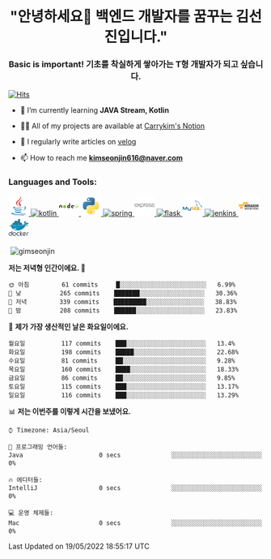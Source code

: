 <h1 align="center">"안녕하세요👋 백엔드 개발자를 꿈꾸는 김선진입니다."</h1>
<h3 align="center">Basic is important! 기초를 착실하게 쌓아가는 T형 개발자가 되고 싶습니다.</h3>

[![Hits](https://hits.seeyoufarm.com/api/count/incr/badge.svg?url=https%3A%2F%2Fgithub.com%2Fgimseonjin&count_bg=%2318BFE5&title_bg=%23555555&icon=ko-fi.svg&icon_color=%23E7E7E7&title=hits&edge_flat=false)](https://hits.seeyoufarm.com)

- 🌱 I’m currently learning **JAVA Stream, Kotlin**

- 👨‍💻 All of my projects are available at [Carrykim's Notion](https://elderly-gruyere-ed2.notion.site/0-a2fe0ade7c354a749153cd7544fbd685)

- 📝 I regularly write articles on [velog](https://velog.io/@carrykim)

- 📫 How to reach me **kimseonjin616@naver.com**

<p align="left">
</p>

<h3 align="left">Languages and Tools:</h3>
<p align="left"> <a href="https://www.java.com" target="_blank" rel="noreferrer"> <img src="https://raw.githubusercontent.com/devicons/devicon/master/icons/java/java-original.svg" alt="java" width="40" height="40"/> </a><a href="https://kotlinlang.org" target="_blank" rel="noreferrer"> <img src="https://www.vectorlogo.zone/logos/kotlinlang/kotlinlang-icon.svg" alt="kotlin" width="40" height="40"/> </a> <a href="https://nodejs.org" target="_blank" rel="noreferrer"> <img src="https://raw.githubusercontent.com/devicons/devicon/master/icons/nodejs/nodejs-original-wordmark.svg" alt="nodejs" width="40" height="40"/> </a> <a href="https://www.python.org" target="_blank" rel="noreferrer"> <img src="https://raw.githubusercontent.com/devicons/devicon/master/icons/python/python-original.svg" alt="python" width="40" height="40"/> </a> <a href="https://spring.io/" target="_blank" rel="noreferrer"> <img src="https://www.vectorlogo.zone/logos/springio/springio-icon.svg" alt="spring" width="40" height="40"/> </a><a href="https://expressjs.com" target="_blank" rel="noreferrer"> <img src="https://raw.githubusercontent.com/devicons/devicon/master/icons/express/express-original-wordmark.svg" alt="express" width="40" height="40"/> </a> <a href="https://flask.palletsprojects.com/" target="_blank" rel="noreferrer"> <img src="https://www.vectorlogo.zone/logos/pocoo_flask/pocoo_flask-icon.svg" alt="flask" width="40" height="40"/> </a>  <a href="https://www.mysql.com/" target="_blank" rel="noreferrer"> <img src="https://raw.githubusercontent.com/devicons/devicon/master/icons/mysql/mysql-original-wordmark.svg" alt="mysql" width="40" height="40"/> </a> <a href="https://www.jenkins.io" target="_blank" rel="noreferrer"> <img src="https://www.vectorlogo.zone/logos/jenkins/jenkins-icon.svg" alt="jenkins" width="40" height="40"/> </a>  <a href="https://aws.amazon.com" target="_blank" rel="noreferrer"> <img src="https://raw.githubusercontent.com/devicons/devicon/master/icons/amazonwebservices/amazonwebservices-original-wordmark.svg" alt="aws" width="40" height="40"/> </a> <a href="https://www.docker.com/" target="_blank" rel="noreferrer"> <img src="https://raw.githubusercontent.com/devicons/devicon/master/icons/docker/docker-original-wordmark.svg" alt="docker" width="40" height="40"/> </a>   </p>


<p>&nbsp;<img align="center" src="https://github-readme-stats.vercel.app/api?username=gimseonjin&show_icons=true&locale=en" alt="gimseonjin" /></p>



<!--START_SECTION:waka-->
**저는 저녁형 인간이에요. 🦉** 

```text
🌞 아침         61 commits     █░░░░░░░░░░░░░░░░░░░░░░░░   6.99% 
🌆 낮　         265 commits    ███████░░░░░░░░░░░░░░░░░░   30.36% 
🌃 저녁         339 commits    █████████░░░░░░░░░░░░░░░░   38.83% 
🌙 밤　         208 commits    ██████░░░░░░░░░░░░░░░░░░░   23.83%

```
📅 **제가 가장 생산적인 날은 화요일이에요.** 

```text
월요일          117 commits    ███░░░░░░░░░░░░░░░░░░░░░░   13.4% 
화요일          198 commits    █████░░░░░░░░░░░░░░░░░░░░   22.68% 
수요일          81 commits     ██░░░░░░░░░░░░░░░░░░░░░░░   9.28% 
목요일          160 commits    ████░░░░░░░░░░░░░░░░░░░░░   18.33% 
금요일          86 commits     ██░░░░░░░░░░░░░░░░░░░░░░░   9.85% 
토요일          115 commits    ███░░░░░░░░░░░░░░░░░░░░░░   13.17% 
일요일          116 commits    ███░░░░░░░░░░░░░░░░░░░░░░   13.29%

```


📊 **저는 이번주를 이렇게 시간을 보냈어요.** 

```text
⌚︎ Timezone: Asia/Seoul

💬 프로그래밍 언어들: 
Java                     0 secs              ░░░░░░░░░░░░░░░░░░░░░░░░░   0%

🔥 에디터들: 
IntelliJ                 0 secs              ░░░░░░░░░░░░░░░░░░░░░░░░░   0%

💻 운영 체제들: 
Mac                      0 secs              ░░░░░░░░░░░░░░░░░░░░░░░░░   0%

```


 Last Updated on 19/05/2022 18:55:17 UTC
<!--END_SECTION:waka-->
